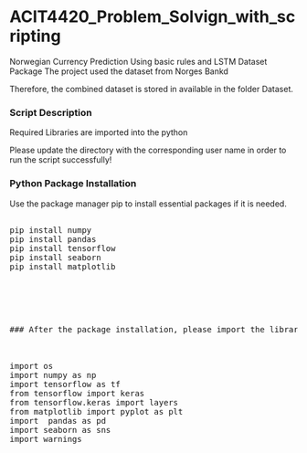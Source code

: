 # ACIT4420_Problem_Solvign_with_scripting
Norwegian Currency Prediction Using basic rules and LSTM 
Dataset Package
The project used the dataset from Norges Bankd

Therefore, the combined dataset is stored in available in the folder Dataset.

### Script Description
Required Libraries are imported into the python

Please update the directory with the corresponding user name in order to run the script successfully!

### Python Package Installation
Use the package manager pip to install essential packages if it is needed.
<pre>

pip install numpy
pip install pandas
pip install tensorflow
pip install seaborn
pip install matplotlib

  <pre>

    
    
### After the package installation, please import the libraries
    


import os
import numpy as np
import tensorflow as tf
from tensorflow import keras
from tensorflow.keras import layers
from matplotlib import pyplot as plt
import  pandas as pd
import seaborn as sns
import warnings

